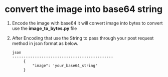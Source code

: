 # convert the image into base64 string

1. Encode the image with base64 it will convert image into bytes to convert use the **image_to_bytes.py** file

2. After Encoding that use the String to pass through your post request method in json format as below.

   ```
   json
   ---------------------------------------------
        {
            "image": 'your_base64_string'
        }
   ```
